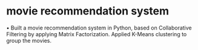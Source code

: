 # movie recommendation system

• Built a movie recommendation system in Python, based on Collaborative Filtering by applying Matrix Factorization. Applied K-Means clustering to group the movies.
